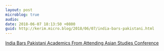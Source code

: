 ```yaml
---
layout: post
microblog: true
audio: 
date: 2018-06-07 18:13:50 +0800
guid: http://kerim.micro.blog/2018/06/07/india-bars-pakistani.html
---
```

[India Bars Pakistani Academics From Attending Asian Studies Conference](https://thewire.in/diplomacy/india-bars-pakistani-academics-from-attending-asian-studies-conference)
